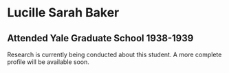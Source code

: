 # Lucille Sarah Baker
## Attended Yale Graduate School 1938-1939

Research is currently being conducted about this student. A more complete profile will be available soon.
